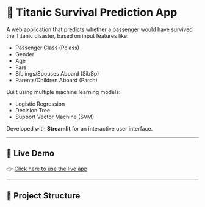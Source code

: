 # 🚢 Titanic Survival Prediction App

A web application that predicts whether a passenger would have survived the Titanic disaster, based on input features like:

- Passenger Class (Pclass)
- Gender
- Age
- Fare
- Siblings/Spouses Aboard (SibSp)
- Parents/Children Aboard (Parch)

Built using multiple machine learning models:
- Logistic Regression
- Decision Tree
- Support Vector Machine (SVM)

Developed with **Streamlit** for an interactive user interface.

---

## 🔗 Live Demo

👉 [Click here to use the live app](https://titanic-app-app-ssvei3vhz3bzf24lvdz7a6.streamlit.app/)

---

## 📁 Project Structure

